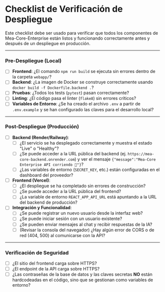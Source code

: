 # Checklist de Verificación de Despliegue

Este checklist debe ser usado para verificar que todos los componentes de Mea-Core-Enterprise están listos y funcionando correctamente antes y después de un despliegue en producción.

--- 

### Pre-Despliegue (Local)

- [ ] **Frontend**: ¿El comando `npm run build` se ejecuta sin errores dentro de la carpeta `webapp/`?
- [ ] **Backend**: ¿La imagen de Docker se construye correctamente usando `docker build -f Dockerfile.backend .`?
- [ ] **Pruebas**: ¿Todos los tests (`pytest`) pasan correctamente?
- [ ] **Linting**: ¿El código pasa el linter (`flake8`) sin errores críticos?
- [ ] **Variables de Entorno**: ¿Se ha creado el archivo `.env` a partir de `.env.example` y se han configurado las claves para el desarrollo local?

--- 

### Post-Despliegue (Producción)

- [ ] **Backend (Render/Railway)**:
    - [ ] ¿El servicio se ha desplegado correctamente y muestra el estado "Live" o "Healthy"?
    - [ ] ¿Se puede acceder a la URL pública del backend (ej. `https://mea-core-backend.onrender.com`) y ver el mensaje `{"message":"Mea-Core Enterprise API corriendo 🚀"}`?
    - [ ] ¿Las variables de entorno (`SECRET_KEY`, etc.) están configuradas en el dashboard del proveedor?

- [ ] **Frontend (Vercel)**:
    - [ ] ¿El despliegue se ha completado sin errores de construcción?
    - [ ] ¿Se puede acceder a la URL pública del frontend?
    - [ ] ¿La variable de entorno `REACT_APP_API_URL` está apuntando a la URL del backend de producción?

- [ ] **Integración y Funcionalidad**:
    - [ ] ¿Se puede registrar un nuevo usuario desde la interfaz web?
    - [ ] ¿Se puede iniciar sesión con un usuario existente?
    - [ ] ¿Se pueden enviar mensajes al chat y recibir respuestas de la IA?
    - [ ] (Revisar la consola del navegador) ¿Hay algún error de CORS o de red (404, 500) al comunicarse con la API?

--- 

### Verificación de Seguridad

- [ ] ¿El sitio del frontend carga sobre HTTPS?
- [ ] ¿El endpoint de la API carga sobre HTTPS?
- [ ] ¿Las contraseñas de la base de datos y las claves secretas **NO** están hardcodeadas en el código, sino que se gestionan como variables de entorno?
